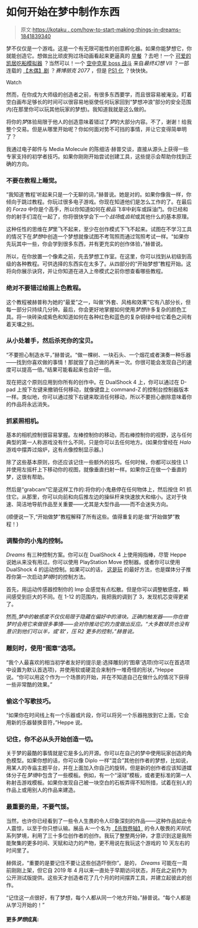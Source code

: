 # 如何开始在梦中制作东西

> 原文:[https://kotaku . com/how-to-start-making-things-in-dreams-1841839340](https://kotaku.com/how-to-get-started-making-things-in-dreams-1841839340)

梦不仅仅是一个游戏。这是一个有无限可能性的创意孵化器。如果你能梦想它，你就能创造它。想做出比顽皮狗过场动画看起来更逼真的 [早餐](https://kotaku.com/this-breakfast-looks-deliciously-real-but-was-actually-1840808587) ？去吧！一个 [可爱的凯居吃船模拟器](https://kotaku.com/this-cute-kaiju-rampage-is-the-best-dreams-level-ive-pl-1837715607) ？当然可以！一个 [空中克星 boss 战斗](https://kotaku.com/someone-made-an-awesome-final-fantasy-vii-remake-boss-f-1836540586) 来自*最终幻想 VII* ？一部连载的 [【木偶】剧](https://kotaku.com/professional-animator-uses-dreams-to-make-excellent-pup-1835942605) ？*赛博朋克 2077* ，但是 [PS1 化](https://kotaku.com/made-in-dreams-this-is-what-cyberpunk-2077-would-like-1840949241) ？快快快。

Watch

然而，在你成为大师级的创造者之前，有很多东西要学，而且很容易被淹没。盯着空白画布足够长的时间可以很容易地驱使任何玩家回到“梦想冲浪”部分的安全范围内(在那里你可以玩其他玩家的梦想)。我知道我就是这么做的。

将你的*梦*体验局限于他人的创造意味着错过了*梦*的大部分内容。不了，谢谢！给我整个交易。但是从哪里开始呢？你如何面对势不可挡的事情，并让它变得简单明了？

我通过电子邮件与 Media Molecule 的陈细洁·赫普交谈，直接从源头上获得一些专家支持的初学者技巧。如果你刚刚开始尝试创建工具，这些提示会帮助你找到正确的方向。

### 不要在教程上睡觉。

“我知道‘教程’听起来只是一个无聊的词，”赫普说。她是对的。如果你像我一样，你倾向于跳过教程。你玩过很多电子游戏。你现在知道他们是怎么工作的了。在最后的 *Forza* 中你是个高手，所以你知道如何在*极品飞车*中刹车或踩油门。你已经和你的射手们混在一起了，你将很快学会下一个*战场*或*齿轮*或其他什么的基本原理。

这种任性的思维在*梦*里飞不起来，至少在创作模式下飞不起来。试图在不学习工具的情况下在*梦想*中创造一个梦想就像试图不考驾照而通过驾照考试一样。“如果你先玩其中一些，你会学到很多东西，并有更充实的创作体验，”赫普说。

所以，在你放置一个像素之前，先去梦想工作室。在这里，你可以找到从初级到高级的各种教程。可供选择的东西实在太多了。从四部分的“开始梦想”教程开始。这将向你展示诀窍，并让你知道在进入上帝模式之前你想查看哪些教程。

### 绝对不要错过绘画上色教程。

这个教程被赫普称为她的“最爱”之一，叫做“外套、风格和效果”它有八部分长，但每一部分只持续几分钟。最后，你会更好地掌握如何使用*梦想*许多复杂的颜色工具。将一块砖染成紫色和知道如何在各种红色和蓝色的复杂铜绿中给它着色之间有着天壤之别。

### 从小处着手，然后杀死你的宝贝。

“不要担心制造水平，”赫普说。“做一棵树、一块石头、一个烟花或者演奏一种乐器——找到你喜欢做的事情！那就毁了自己做的再来一次。你很可能会发现自己的速度可以提高一倍。”结果可能看起来也会好一倍。

现在把这个原则应用到你所有的创作中。在 DualShock 4 上，你可以通过在 D-pad 上按下左键来撤销任何移动，就像键盘上 command-Z 的控制台控制器版本一样。类似地，你可以通过按下右键来取消任何移动，所以不要担心删除意味着你的作品将永远消失。

### 抓紧照相机。

基本的相机控制很容易掌握。左棒控制你的移动，而右棒控制你的视野，这与任何典型的第一人称游戏没有什么不同，只是你可以去任何地方。(如果你曾经在 *Halo* 游戏中摆弄过熔炉，这有点像控制显示器。)

除了这些基本原则，你还应该记住一些额外的技巧。任何时候，你都可以按住 L1 并使用左摇杆上下移动你的视图，就像垂直扫射一样。如果你正在做一个垂直的梦，这很有帮助。

然后是“grabcam”它是这样工作的:将你的小鬼悬停在任何物体上，然后按住 R1 抓住它。从那里，你可以向前和向后推左边的操纵杆来快速放大和缩小。这对于快速、简洁地导航作品至关重要——尤其是大型作品——而不会迷失方向。

(顺便说一下,“开始做梦”教程解释了所有这些。值得重复的是:做“开始做梦”教程！)

### 调整你的小鬼的控制。

*Dreams* 有三种控制方案。你可以在 DualShock 4 上使用拇指棒，尽管 Heppe 说她从来没有用过。你可以使用 PlayStation Move 控制器。或者你可以使用 DualShock 4 的运动控制。如果可以的话， [这是玩](https://kotaku.com/psa-if-you-re-just-starting-dreams-leave-the-motion-c-1841702940) 的最好方法，也是媒体分子推荐你第一次启动*梦境*时的控制方法。

首先，用运动传感器控制你的 Imp 会感觉有点松散。但是你可以调整敏感度，瞬间感受到巨大的不同。在 1-12 的范围内，我把我的调到了 3，发现机芯变得更紧了。

然而,*梦中的敏感度不仅仅局限于隐藏在偏好中的滑块。正确的触发器——你在做梦时会用它来做很多事情——会对你推动它的力度做出反应。“大多数球员也没有意识到他们可以半，或'软'，压 R2 更多的控制，”赫普说。*

### 雕刻时，使用“图章”选项。

“我个人最喜欢的相当初学者友好的提示是:选择雕刻的‘图章’选项(你可以在首选项中设置为默认首选项)，并使用软或硬混合来制作一堆奇怪的形状，”Heppe 说。“你可以用这个作为一个场景的开始，并在不知道自己在做什么的情况下获得一些非常酷的效果。”

### 偷这个写歌技巧。

“如果你在时间线上有一个乐器或片段，你可以将另一个乐器拖放到它上面，它会用新的乐器替换音符，”Heppe 说。

### 记住，你不必从头开始创造一切。

关于梦的最酷的事情就是它是多么的开源。你可以在自己的梦中使用玩家创造的角色模型。如果你想的话，你可以像 Diplo 一样“混合”其他创作者的梦想，比如说，用某人的寺庙主题平台，并在上面加入你自己的旋转。但是新的创作者应该知道媒体分子在*梦境*中包含了一些模板。例如，有一个“滚球”模板，或者更标准的第一人称射击游戏模板。如果你发现自己被一块空白的石板弄得不知所措，试着在别人的作品上或用别人的作品来建造。

### 最重要的是，不要气馁。

当然，也许你已经看到了一些令人生畏的令人印象深刻的作品——这种作品如此令人震惊，以至于你只想认输。展品 A:一个名为 [【杀戮卷轴】](https://indreams.me/dream/mLufXXRuKeo) 的令人敬畏的*天际*式系列梦境，利用了三十多位创作者的创作。我玩了整整两分钟，才意识到这是我所能聚集的更多时间、天赋和动力的产物，更不用说在我玩这个游戏的 10 天左右的时间里了。

赫佩说，“重要的是要记住不要让这些创造吓倒你”。是的， *Dreams* 可能在一周前刚刚上架，但它自 2019 年 4 月以来一直处于早期访问状态，并在此之前作为公开测试版提供。这些天才创造者花了几个月的时间摆弄工具，并建立起彼此的创作。

“记住这一点很好，有了梦想，每个人都从同一个地方开始，”赫普说。“每个人都是从学习开始的！”

#### 更多*梦想*成真: